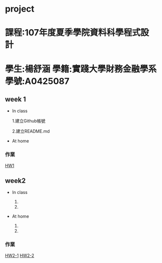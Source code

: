 # project
# 課程:107年度夏季學院資料科學程式設計 
# 學生:楊舒涵 學籍:實踐大學財務金融學系 學號:A0425087

## week 1
* In class

  1.建立Github帳號

  2.建立README.md

* At home


### 作業
[HW1](https://yshuhan.github.io/project/week1/HW1.html)


## week2
* In class

  1.
  2.
* At home
  
  1.
  2.
  
  
### 作業
[HW2-1](https://yshuhan.github.io/project/week2/HW2-1.html)
[HW2-2](https://yshuhan.github.io/project/week2/HW2-2.html) 
